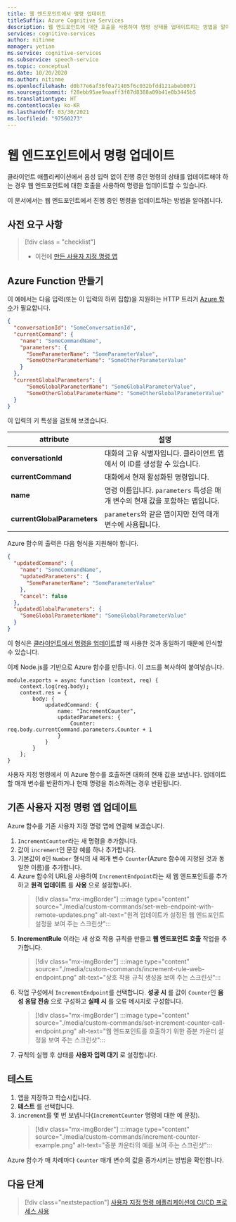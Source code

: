 ```yaml
---
title: 웹 엔드포인트에서 명령 업데이트
titleSuffix: Azure Cognitive Services
description: 웹 엔드포인트에 대한 호출을 사용하여 명령 상태를 업데이트하는 방법을 알아봅니다.
services: cognitive-services
author: nitinme
manager: yetian
ms.service: cognitive-services
ms.subservice: speech-service
ms.topic: conceptual
ms.date: 10/20/2020
ms.author: nitinme
ms.openlocfilehash: d0b77e6af36f0a71405f6c032bfdd121abeb0071
ms.sourcegitcommit: f28ebb95ae9aaaff3f87d8388a09b41e0b3445b5
ms.translationtype: HT
ms.contentlocale: ko-KR
ms.lasthandoff: 03/30/2021
ms.locfileid: "97560273"
---
```

# <a name="update-a-command-from-a-web-endpoint"></a>웹 엔드포인트에서 명령 업데이트

클라이언트 애플리케이션에서 음성 입력 없이 진행 중인 명령의 상태를 업데이트해야 하는 경우 웹 엔드포인트에 대한 호출을 사용하여 명령을 업데이트할 수 있습니다.

이 문서에서는 웹 엔드포인트에서 진행 중인 명령을 업데이트하는 방법을 알아봅니다.

## <a name="prerequisites"></a>사전 요구 사항
> [!div class = "checklist"]
> * 이전에 [만든 사용자 지정 명령 앱](quickstart-custom-commands-application.md)

## <a name="create-an-azure-function"></a>Azure Function 만들기 

이 예에서는 다음 입력(또는 이 입력의 하위 집합)을 지원하는 HTTP 트리거 [Azure 함수](../../azure-functions/index.yml)가 필요합니다.

```JSON
{
  "conversationId": "SomeConversationId",
  "currentCommand": {
    "name": "SomeCommandName",
    "parameters": {
      "SomeParameterName": "SomeParameterValue",
      "SomeOtherParameterName": "SomeOtherParameterValue"
    }
  },
  "currentGlobalParameters": {
      "SomeGlobalParameterName": "SomeGlobalParameterValue",
      "SomeOtherGlobalParameterName": "SomeOtherGlobalParameterValue"
  }
}
```

이 입력의 키 특성을 검토해 보겠습니다.

| attribute | 설명 |
| ---------------- | --------------------------------------------------------------------------------------------------------------------------- |
| **conversationId** | 대화의 고유 식별자입니다. 클라이언트 앱에서 이 ID를 생성할 수 있습니다. |
| **currentCommand** | 대화에서 현재 활성화된 명령입니다. |
| **name** | 명령 이름입니다. `parameters` 특성은 매개 변수의 현재 값을 포함하는 맵입니다. |
| **currentGlobalParameters** | `parameters`와 같은 맵이지만 전역 매개 변수에 사용됩니다. |

Azure 함수의 출력은 다음 형식을 지원해야 합니다.

```JSON
{
  "updatedCommand": {
    "name": "SomeCommandName",
    "updatedParameters": {
      "SomeParameterName": "SomeParameterValue"
    },
    "cancel": false
  },
  "updatedGlobalParameters": {
    "SomeGlobalParameterName": "SomeGlobalParameterValue"
  }
}
```

이 형식은 [클라이언트에서 명령을 업데이트](./how-to-custom-commands-update-command-from-client.md)할 때 사용한 것과 동일하기 때문에 인식할 수 있습니다. 

이제 Node.js를 기반으로 Azure 함수를 만듭니다. 이 코드를 복사하여 붙여넣습니다.

```nodejs
module.exports = async function (context, req) {
    context.log(req.body);
    context.res = {
        body: {
            updatedCommand: {
                name: "IncrementCounter",
                updatedParameters: {
                    Counter: req.body.currentCommand.parameters.Counter + 1
                }
            }
        }
    };
}
```

사용자 지정 명령에서 이 Azure 함수를 호출하면 대화의 현재 값을 보냅니다. 업데이트할 매개 변수를 반환하거나 현재 명령을 취소하려는 경우 반환됩니다.

## <a name="update-the-existing-custom-commands-app"></a>기존 사용자 지정 명령 앱 업데이트

Azure 함수를 기존 사용자 지정 명령 앱에 연결해 보겠습니다.

1. `IncrementCounter`라는 새 명령을 추가합니다.
1. 값이 `increment`인 문장 예를 하나 추가합니다.
1. 기본값이 `0`인 `Number` 형식의 새 매개 변수 `Counter`(Azure 함수에 지정된 것과 동일한 이름)를 추가합니다.
1. Azure 함수의 URL을 사용하여 `IncrementEndpoint`라는 새 웹 엔드포인트를 추가하고 **원격 업데이트** 를 **사용** 으로 설정합니다.
    > [!div class="mx-imgBorder"]
    > :::image type="content" source="./media/custom-commands/set-web-endpoint-with-remote-updates.png" alt-text="원격 업데이트가 설정된 웹 엔드포인트 설정을 보여 주는 스크린샷":::
1. **IncrementRule** 이라는 새 상호 작용 규칙을 만들고 **웹 엔드포인트 호출** 작업을 추가합니다.
    > [!div class="mx-imgBorder"]
    > :::image type="content" source="./media/custom-commands/increment-rule-web-endpoint.png" alt-text="상호 작용 규칙 생성을 보여 주는 스크린샷":::
1. 작업 구성에서 `IncrementEndpoint`를 선택합니다. **성공 시** 를 값이 `Counter`인 **음성 응답 전송** 으로 구성하고 **실패 시** 를 오류 메시지로 구성합니다.
    > [!div class="mx-imgBorder"]
    > :::image type="content" source="./media/custom-commands/set-increment-counter-call-endpoint.png" alt-text="웹 엔드포인트를 호출하기 위한 증분 카운터 설정을 보여 주는 스크린샷":::
1. 규칙의 실행 후 상태를 **사용자 입력 대기** 로 설정합니다.

## <a name="test-it"></a>테스트

1. 앱을 저장하고 학습시킵니다.
1. **테스트** 를 선택합니다.
1. `increment`를 몇 번 보냅니다(`IncrementCounter` 명령에 대한 예 문장).
    > [!div class="mx-imgBorder"]
    > :::image type="content" source="./media/custom-commands/increment-counter-example.png" alt-text="증분 카운터의 예를 보여 주는 스크린샷":::

Azure 함수가 매 차례마다 `Counter` 매개 변수의 값을 증가시키는 방법을 확인합니다.

## <a name="next-steps"></a>다음 단계

> [!div class="nextstepaction"]
> [사용자 지정 명령 애플리케이션에 CI/CD 프로세스 사용](./how-to-custom-commands-deploy-cicd.md)